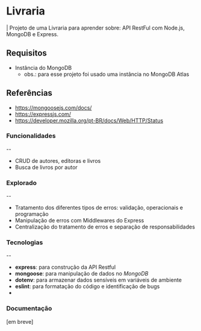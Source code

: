 # Livraria
| Projeto de uma Livraria para aprender sobre: API RestFul com Node.js, MongoDB e Express.

## Requisitos
- Instância do MongoDB
    - obs.: para esse projeto foi usado uma instância no MongoDB Atlas

## Referências
- https://mongoosejs.com/docs/
- https://expressjs.com/
- https://developer.mozilla.org/pt-BR/docs/Web/HTTP/Status

### Funcionalidades
--
- CRUD de autores, editoras e livros
- Busca de livros por autor

### Explorado
--
- Tratamento dos diferentes tipos de erros: validação, operacionais e programação
- Manipulação de erros com Middlewares do Express
- Centralização do tratamento de erros e separação de responsabilidades

### Tecnologias
--
- **express**: para construção da API Restful
- **mongoose**: para manipulação de dados no *MongoDB*
- **dotenv**: para armazenar dados sensíveis em variáveis de ambiente
- **eslint**: para formatação do código e identificação de bugs
-  

### Documentação
[em breve]